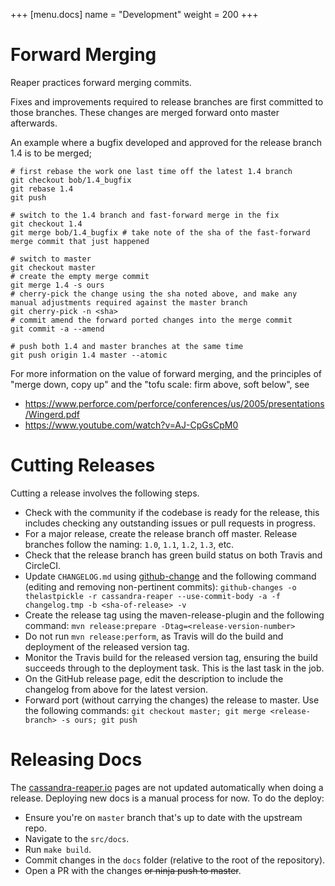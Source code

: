 +++
[menu.docs]
name = "Development"
weight = 200
+++

# Forward Merging

Reaper practices forward merging commits.

Fixes and improvements required to release branches are first committed to those branches. These changes are merged forward onto master afterwards.

An example where a bugfix developed and approved for the release branch 1.4 is to be merged;
```
# first rebase the work one last time off the latest 1.4 branch
git checkout bob/1.4_bugfix
git rebase 1.4
git push

# switch to the 1.4 branch and fast-forward merge in the fix
git checkout 1.4
git merge bob/1.4_bugfix # take note of the sha of the fast-forward merge commit that just happened

# switch to master
git checkout master
# create the empty merge commit
git merge 1.4 -s ours
# cherry-pick the change using the sha noted above, and make any manual adjustments required against the master branch
git cherry-pick -n <sha>
# commit amend the forward ported changes into the merge commit
git commit -a --amend

# push both 1.4 and master branches at the same time
git push origin 1.4 master --atomic
```

For more information on the value of forward merging, and the principles of "merge down, copy up" and the "tofu scale: firm above, soft below", see

 - https://www.perforce.com/perforce/conferences/us/2005/presentations/Wingerd.pdf
 - https://www.youtube.com/watch?v=AJ-CpGsCpM0


# Cutting Releases

Cutting a release involves the following steps.

- Check with the community if the codebase is ready for the release, this includes checking any outstanding issues or pull requests in progress.
- For a major release, create the release branch off master. Release branches follow the naming: `1.0`, `1.1`, `1.2`, `1.3`, etc.
- Check that the release branch has green build status on both Travis and CircleCI.
- Update `CHANGELOG.md` using [github-change](https://github.com/lalitkapoor/github-changes) and the following command (editing and removing non-pertinent commits): `github-changes -o thelastpickle -r cassandra-reaper --use-commit-body -a -f changelog.tmp -b <sha-of-release> -v`
- Create the release tag using the maven-release-plugin and the following command: `mvn release:prepare -Dtag=<release-version-number>`
- Do not run `mvn release:perform`, as Travis will do the build and deployment of the released version tag.
- Monitor the Travis build for the released version tag, ensuring the build succeeds through to the deployment task. This is the last task in the job.
- On the GitHub release page, edit the description to include the changelog from above for the latest version.
- Forward port (without carrying the changes) the release to master. Use the following commands: `git checkout master; git merge <release-branch> -s ours; git push`

# Releasing Docs

The [cassandra-reaper.io](http://cassandra-reaper.io/) pages are not updated automatically when doing a release. Deploying new docs is a manual process for now. To do the deploy:

- Ensure you're on `master` branch that's up to date with the upstream repo.
- Navigate to the `src/docs`.
- Run `make build`.
- Commit changes in the `docs` folder (relative to the root of the repository).
- Open a PR with the changes <s>or ninja push to master</s>.
